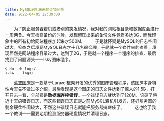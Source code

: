 ```yaml
---
title: MySQL宕机带来的连锁问题
date: 2022-04-05 12:39:00
---
```


　　为了防止服务器宕机或者别的突发情况，我对我的网站根目录和数据库会进行一周两备。今天检查备份的时候，发现解压出来的备份文件竟然多达3G，而我印象中的所有初始网站程序加起来才500M。
　　于是就怀疑是MySQL的日志空间过大，检查之后发现MySQL日志才十几兆很合理，于是就一个文件夹的查看，发现居然是网站程序目录过大，达到了2G，于是就一个程序一个程序的排查，最后找到了问题源头——lsky图床程序。
```shell
$ du -sh logs/
1.5G    logs/
```
　　[蓝空图床](https://www.lsky.pro/)是一款基于Laravel框架开发的优秀的图床管理程序，该图床本身特性今天先不做过多介绍。最后发现是这个图床的日志文件达到了惊人的1.5G，打开日志一看，全部都是**数据库连接错误**。一个错误日志就达到了120M，记录了将近十天的错误日志，而这些错误日志正是之前MySQL宕机引发的，还好服务器的剩余硬盘空间较大，不然这些错误日志就能把服务器搞瘫痪了。
　　这也给了我一个教训——需要定期检测服务器硬盘情况并清理日志。